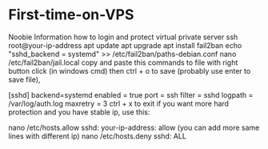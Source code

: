 # First-time-on-VPS
Noobie Information how to login and protect virtual private server
ssh root@your-ip-address
apt update
apt upgrade
apt install fail2ban
echo "sshd_backend = systemd" >> /etc/fail2ban/paths-debian.conf
nano /etc/fail2ban/jail.local
copy and paste this commands to file with right button click (in windows cmd) then ctrl + o to save (probably use enter to save file), 


[sshd]
backend=systemd
enabled = true
port = ssh
filter = sshd
logpath = /var/log/auth.log
maxretry = 3
ctrl + x to exit 
if you want more hard protection and you have stable ip, use this:


nano /etc/hosts.allow
sshd: your-ip-address: allow (you can add more same lines with different ip)
nano /etc/hosts.deny
sshd: ALL
